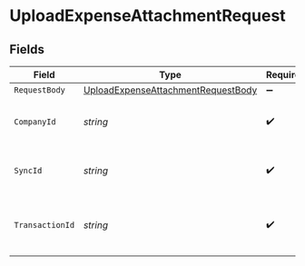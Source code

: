 # UploadExpenseAttachmentRequest


## Fields

| Field                                                                                               | Type                                                                                                | Required                                                                                            | Description                                                                                         | Example                                                                                             |
| --------------------------------------------------------------------------------------------------- | --------------------------------------------------------------------------------------------------- | --------------------------------------------------------------------------------------------------- | --------------------------------------------------------------------------------------------------- | --------------------------------------------------------------------------------------------------- |
| `RequestBody`                                                                                       | [UploadExpenseAttachmentRequestBody](../../models/operations/UploadExpenseAttachmentRequestBody.md) | :heavy_minus_sign:                                                                                  | N/A                                                                                                 |                                                                                                     |
| `CompanyId`                                                                                         | *string*                                                                                            | :heavy_check_mark:                                                                                  | Unique identifier for a company.                                                                    | 8a210b68-6988-11ed-a1eb-0242ac120002                                                                |
| `SyncId`                                                                                            | *string*                                                                                            | :heavy_check_mark:                                                                                  | Unique identifier for a sync.                                                                       | 6fb40d5e-b13e-11ed-afa1-0242ac120002                                                                |
| `TransactionId`                                                                                     | *string*                                                                                            | :heavy_check_mark:                                                                                  | The unique identifier for your SMB's transaction.                                                   | 336694d8-2dca-4cb5-a28d-3ccb83e55eee                                                                |
